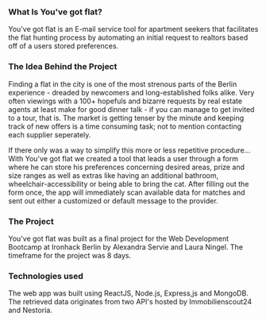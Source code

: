 ### What Is You've got flat?

You've got flat is an E-mail service tool for apartment seekers that facilitates the flat hunting process by automating an initial request to realtors based off of a users stored preferences.

### The Idea Behind the Project

Finding a flat in the city is one of the most strenous parts of the Berlin experience - dreaded by newcomers and long-established folks alike. Very often viewings with a 100+ hopefuls and bizarre requests by real estate agents at least make for good dinner talk - if you can manage to get invited to a tour, that is. The market is getting tenser by the minute and keeping track of new offers is a time consuming task; not to mention contacting each supplier seperately.

If there only was a way to simplify this more or less repetitive procedure...
With You've got flat we created a tool that leads a user through a form where he can store his preferences concerning desired areas, prize and size ranges as well as extras like having an additional bathroom, wheelchair-accessibility or being able to bring the cat. After filling out the form once, the app will immediately scan available data for matches and sent out either a customized or default message to the provider.

### The Project

You've got flat was built as a final project for the Web Development Bootcamp at Ironhack Berlin by Alexandra Servie and Laura Ningel. The timeframe for the project was 8 days.

### Technologies used

The web app was built using ReactJS, Node.js, Express,js and MongoDB. The retrieved data originates from two API's hosted by Immobilienscout24 and Nestoria.
